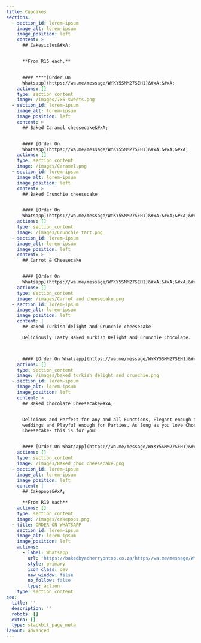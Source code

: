 ```yaml
---
title: Cupcakes
sections:
  - section_id: lorem-ipsum
    image_alt: lorem-ipsum
    image_position: left
    content: >
      ## Cakesicles&#xA;


      **From R15 each.**


      #### ****[Order On
      Whatsapp](https://wa.me/message/WYKY5SMM27SEH1)&#xA;&#xA;
    actions: []
    type: section_content
    image: /images/7x5 sweets.png
  - section_id: lorem-ipsum
    image_alt: lorem-ipsum
    image_position: left
    content: >
      ## Baked Caramel cheesecake&#xA;


      #### [Order On
      Whatsapp](https://wa.me/message/WYKY5SMM27SEH1)&#xA;&#xA;&#xA;
    actions: []
    type: section_content
    image: /images/Caramel.png
  - section_id: lorem-ipsum
    image_alt: lorem-ipsum
    image_position: left
    content: >
      ## Baked Crunchie cheesecake


      #### [Order On
      Whatsapp](https://wa.me/message/WYKY5SMM27SEH1)&#xA;&#xA;&#xA;&#xA;
    actions: []
    type: section_content
    image: /images/Crunchie tart.png
  - section_id: lorem-ipsum
    image_alt: lorem-ipsum
    image_position: left
    content: >
      ## Carrot & Cheesecake


      #### [Order On
      Whatsapp](https://wa.me/message/WYKY5SMM27SEH1)&#xA;&#xA;&#xA;&#xA;
    actions: []
    type: section_content
    image: /images/Carrot and cheesecake.png
  - section_id: lorem-ipsum
    image_alt: lorem-ipsum
    image_position: left
    content: |
      ## Baked Turkish delight and Crunchie cheesecake

      Deliciously Tasty Baked Turkish Delight and Crunchie Chocolate.



      #### [Order On Whatsapp](https://wa.me/message/WYKY5SMM27SEH1)&#xA;&#xA;
    actions: []
    type: section_content
    image: /images/baked turkish delight and crunchie.png
  - section_id: lorem-ipsum
    image_alt: lorem-ipsum
    image_position: left
    content: >
      ## Baked Chocolate Cheesecake&#xA;


      Delicious and Perfect for any and all Functions, Elegant enough for
      weddings and Playful enough for Parties, As long as you love Chocolate and
      Cheesecake- this is for you!


      #### [Order On Whatsapp](https://wa.me/message/WYKY5SMM27SEH1)&#xA;&#xA;
    actions: []
    type: section_content
    image: /images/Baked choc cheesecake.png
  - section_id: lorem-ipsum
    image_alt: lorem-ipsum
    image_position: left
    content: |
      ## Cakepops&#xA;

      **From R10 each**
    actions: []
    type: section_content
    image: /images/cakepops.png
  - title: ORDER ON WHATSAPP
    section_id: lorem-ipsum
    image_alt: lorem-ipsum
    image_position: left
    actions:
      - label: Whatsapp
        url: 'https://bakedbyacherryontop.co.za/https//wa.me/message/WYKY5SMM27'
        style: primary
        icon_class: dev
        new_window: false
        no_follow: false
        type: action
    type: section_content
seo:
  title: ''
  description: ''
  robots: []
  extra: []
  type: stackbit_page_meta
layout: advanced
---
```

